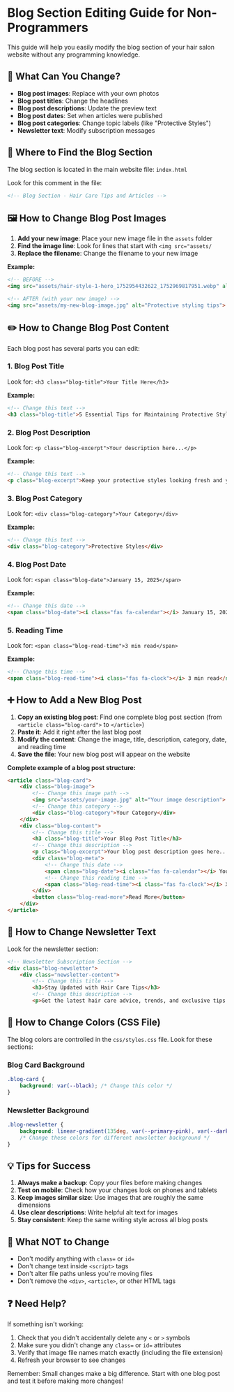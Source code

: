 # Blog Section Editing Guide for Non-Programmers

This guide will help you easily modify the blog section of your hair salon website without any programming knowledge.

## 📝 What Can You Change?

- **Blog post images**: Replace with your own photos
- **Blog post titles**: Change the headlines
- **Blog post descriptions**: Update the preview text
- **Blog post dates**: Set when articles were published
- **Blog post categories**: Change topic labels (like "Protective Styles")
- **Newsletter text**: Modify subscription messages

## 📍 Where to Find the Blog Section

The blog section is located in the main website file: `index.html`

Look for this comment in the file:
```html
<!-- Blog Section - Hair Care Tips and Articles -->
```

## 🖼️ How to Change Blog Post Images

1. **Add your new image**: Place your new image file in the `assets` folder
2. **Find the image line**: Look for lines that start with `<img src="assets/`
3. **Replace the filename**: Change the filename to your new image

**Example:**
```html
<!-- BEFORE -->
<img src="assets/hair-style-1-hero_1752954432622_1752969817951.webp" alt="Protective styling tips">

<!-- AFTER (with your new image) -->
<img src="assets/my-new-blog-image.jpg" alt="Protective styling tips">
```

## ✏️ How to Change Blog Post Content

Each blog post has several parts you can edit:

### 1. Blog Post Title
Look for: `<h3 class="blog-title">Your Title Here</h3>`

**Example:**
```html
<!-- Change this text -->
<h3 class="blog-title">5 Essential Tips for Maintaining Protective Styles</h3>
```

### 2. Blog Post Description
Look for: `<p class="blog-excerpt">Your description here...</p>`

**Example:**
```html
<!-- Change this text -->
<p class="blog-excerpt">Keep your protective styles looking fresh and your hair healthy with these expert tips...</p>
```

### 3. Blog Post Category
Look for: `<div class="blog-category">Your Category</div>`

**Example:**
```html
<!-- Change this text -->
<div class="blog-category">Protective Styles</div>
```

### 4. Blog Post Date
Look for: `<span class="blog-date">January 15, 2025</span>`

**Example:**
```html
<!-- Change this date -->
<span class="blog-date"><i class="fas fa-calendar"></i> January 15, 2025</span>
```

### 5. Reading Time
Look for: `<span class="blog-read-time">3 min read</span>`

**Example:**
```html
<!-- Change this time -->
<span class="blog-read-time"><i class="fas fa-clock"></i> 3 min read</span>
```

## ➕ How to Add a New Blog Post

1. **Copy an existing blog post**: Find one complete blog post section (from `<article class="blog-card">` to `</article>`)
2. **Paste it**: Add it right after the last blog post
3. **Modify the content**: Change the image, title, description, category, date, and reading time
4. **Save the file**: Your new blog post will appear on the website

**Complete example of a blog post structure:**
```html
<article class="blog-card">
    <div class="blog-image">
        <!-- Change this image path -->
        <img src="assets/your-image.jpg" alt="Your image description">
        <!-- Change this category -->
        <div class="blog-category">Your Category</div>
    </div>
    <div class="blog-content">
        <!-- Change this title -->
        <h3 class="blog-title">Your Blog Post Title</h3>
        <!-- Change this description -->
        <p class="blog-excerpt">Your blog post description goes here...</p>
        <div class="blog-meta">
            <!-- Change this date -->
            <span class="blog-date"><i class="fas fa-calendar"></i> Your Date</span>
            <!-- Change this reading time -->
            <span class="blog-read-time"><i class="fas fa-clock"></i> X min read</span>
        </div>
        <button class="blog-read-more">Read More</button>
    </div>
</article>
```

## 📧 How to Change Newsletter Text

Look for the newsletter section:
```html
<!-- Newsletter Subscription Section -->
<div class="blog-newsletter">
    <div class="newsletter-content">
        <!-- Change this title -->
        <h3>Stay Updated with Hair Care Tips</h3>
        <!-- Change this description -->
        <p>Get the latest hair care advice, trends, and exclusive tips delivered to your inbox.</p>
```

## 🎨 How to Change Colors (CSS File)

The blog colors are controlled in the `css/styles.css` file. Look for these sections:

### Blog Card Background
```css
.blog-card {
    background: var(--black); /* Change this color */
}
```

### Newsletter Background
```css
.blog-newsletter {
    background: linear-gradient(135deg, var(--primary-pink), var(--dark-pink));
    /* Change these colors for different newsletter background */
}
```

## 💡 Tips for Success

1. **Always make a backup**: Copy your files before making changes
2. **Test on mobile**: Check how your changes look on phones and tablets
3. **Keep images similar size**: Use images that are roughly the same dimensions
4. **Use clear descriptions**: Write helpful alt text for images
5. **Stay consistent**: Keep the same writing style across all blog posts

## 🚫 What NOT to Change

- Don't modify anything with `class=` or `id=` 
- Don't change text inside `<script>` tags
- Don't alter file paths unless you're moving files
- Don't remove the `<div>`, `<article>`, or other HTML tags

## ❓ Need Help?

If something isn't working:
1. Check that you didn't accidentally delete any `<` or `>` symbols
2. Make sure you didn't change any `class=` or `id=` attributes
3. Verify that image file names match exactly (including the file extension)
4. Refresh your browser to see changes

Remember: Small changes make a big difference. Start with one blog post and test it before making more changes!